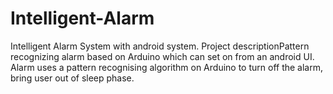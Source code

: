 # Intelligent-Alarm
Intelligent Alarm System with android system. Project descriptionPattern recognizing alarm based on Arduino which can set on from an android UI. Alarm uses a pattern recognising algorithm on Arduino to turn off the alarm, bring user out of sleep phase.
